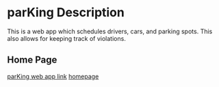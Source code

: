 # parKing Description
This is a web app which schedules drivers, cars, and parking spots.  This also allows for keeping track of violations.

## Home Page
[parKing web app link](http://mrfleming.school/parKing/parking.html)
[homepage](http://mrfleming.school/parKing/parkingsnip.png)
